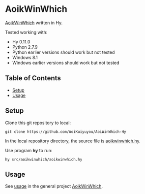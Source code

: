 # AoikWinWhich
[AoikWinWhich](https://github.com/AoiKuiyuyou/AoikWinWhich) written in Hy.

Tested working with:
- Hy 0.11.0
- Python 2.7.9
- Python earlier versions should work but not tested
- Windows 8.1
- Windows earlier versions should work but not tested

## Table of Contents
- [Setup](#setup)
- [Usage](#usage)

## Setup
Clone this git repository to local:
```
git clone https://github.com/AoiKuiyuyou/AoiWinWhich-Hy
```

In the local repository directory, the source file is
[aoikwinwhich.hy](/src/aoikwinwhich/aoikwinwhich.hy).

Use program **hy** to run:
```
hy src/aoikwinwhich/aoikwinwhich.hy
```

## Usage
See [usage](https://github.com/AoiKuiyuyou/AoikWinWhich#how-to-use) in the
general project [AoikWinWhich](https://github.com/AoiKuiyuyou/AoikWinWhich).
